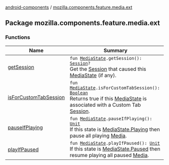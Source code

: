 [android-components](../index.md) / [mozilla.components.feature.media.ext](./index.md)

## Package mozilla.components.feature.media.ext

### Functions

| Name | Summary |
|---|---|
| [getSession](get-session.md) | `fun `[`MediaState`](../mozilla.components.feature.media.state/-media-state/index.md)`.getSession(): `[`Session`](../mozilla.components.browser.session/-session/index.md)`?`<br>Get the [Session](../mozilla.components.browser.session/-session/index.md) that caused this [MediaState](../mozilla.components.feature.media.state/-media-state/index.md) (if any). |
| [isForCustomTabSession](is-for-custom-tab-session.md) | `fun `[`MediaState`](../mozilla.components.feature.media.state/-media-state/index.md)`.isForCustomTabSession(): `[`Boolean`](https://kotlinlang.org/api/latest/jvm/stdlib/kotlin/-boolean/index.html)<br>Returns true if this [MediaState](../mozilla.components.feature.media.state/-media-state/index.md) is associated with a Custom Tab [Session](../mozilla.components.browser.session/-session/index.md). |
| [pauseIfPlaying](pause-if-playing.md) | `fun `[`MediaState`](../mozilla.components.feature.media.state/-media-state/index.md)`.pauseIfPlaying(): `[`Unit`](https://kotlinlang.org/api/latest/jvm/stdlib/kotlin/-unit/index.html)<br>If this state is [MediaState.Playing](../mozilla.components.feature.media.state/-media-state/-playing/index.md) then pause all playing [Media](../mozilla.components.concept.engine.media/-media/index.md). |
| [playIfPaused](play-if-paused.md) | `fun `[`MediaState`](../mozilla.components.feature.media.state/-media-state/index.md)`.playIfPaused(): `[`Unit`](https://kotlinlang.org/api/latest/jvm/stdlib/kotlin/-unit/index.html)<br>If this state is [MediaState.Paused](../mozilla.components.feature.media.state/-media-state/-paused/index.md) then resume playing all paused [Media](../mozilla.components.concept.engine.media/-media/index.md). |
